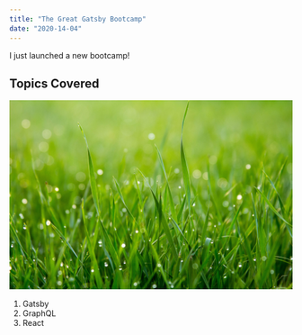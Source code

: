 ```yaml
---
title: "The Great Gatsby Bootcamp"
date: "2020-14-04"
---
```


I just launched a new bootcamp!

## Topics Covered

![Grass](./grass.jpg)

1. Gatsby
2. GraphQL
3. React